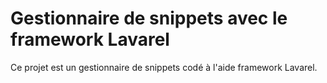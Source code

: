 # Gestionnaire de snippets avec le framework Lavarel

Ce projet est un gestionnaire de snippets codé à l'aide framework Lavarel.
